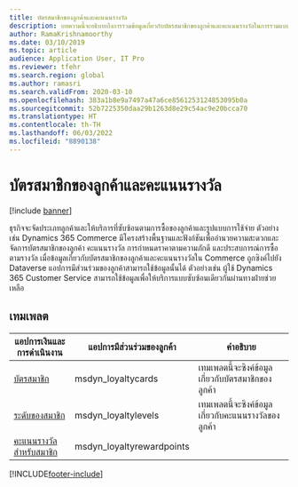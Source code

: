 ```yaml
---
title: บัตรสมาชิกของลูกค้าและคะแนนรางวัล
description: บทความนี้จะอธิบายถึงการรวมข้อมูลเกี่ยวกับบัตรสมาชิกของลูกค้าและคะแนนรางวัลในการรวมแบบสองทิศทาง
author: RamaKrishnamoorthy
ms.date: 03/10/2019
ms.topic: article
audience: Application User, IT Pro
ms.reviewer: tfehr
ms.search.region: global
ms.author: ramasri
ms.search.validFrom: 2020-03-10
ms.openlocfilehash: 383a1b8e9a7497a47a6ce8561253124853095b0a
ms.sourcegitcommit: 52b7225350daa29b1263d8e29c54ac9e20bcca70
ms.translationtype: HT
ms.contentlocale: th-TH
ms.lasthandoff: 06/03/2022
ms.locfileid: "8890138"
---
```

# <a name="customer-loyalty-cards-and-reward-points"></a>บัตรสมาชิกของลูกค้าและคะแนนรางวัล

[!include [banner](../../includes/banner.md)]



ธุรกิจจะจัดประเภทลูกค้าและให้บริการที่ซับซ้อนตามการซื้อของลูกค้าและรูปแบบการใช้จ่าย ตัวอย่างเช่น Dynamics 365 Commerce มีโครงสร้างพื้นฐานและฟังก์ชันเพื่ออำนวยความสะดวกและจัดการบัตรสมาชิกของลูกค้า คะแนนรางวัล การกำหนดราคาตามความภักดี และประสบการณ์การซื้อตามรางวัล เมื่อข้อมูลเกี่ยวกับบัตรสมาชิกของลูกค้าและคะแนนรางวัลใน Commerce ถูกซิงค์ไปยัง Dataverse แอปการมีส่วนร่วมของลูกค้าสามารถใช้ข้อมูลนั้นได้ ตัวอย่างเช่น ผู้ใช้ Dynamics 365 Customer Service สามารถใช้ข้อมูลเพื่อให้บริการแบบซับซ้อนเดียวกันผ่านทางฝ่ายช่วยเหลือ

## <a name="templates"></a>เทมเพลต

แอปการเงินและการดำเนินงาน | แอปการมีส่วนร่วมของลูกค้า     | คำอธิบาย
|-----------------------------|-----------------------------------|-------------|
[บัตรสมาชิก](mapping-reference.md#149) | msdyn_loyaltycards | เทมเพลตนี้จะซิงค์ข้อมูลเกี่ยวกับบัตรสมาชิกของลูกค้า |
[ระดับของสมาชิก](mapping-reference.md#226) | msdyn_loyaltylevels | เทมเพลตนี้จะซิงค์ข้อมูลเกี่ยวกับคะแนนรางวัลของลูกค้า |
[คะแนนรางวัลสำหรับสมาชิก](mapping-reference.md#150) | msdyn_loyaltyrewardpoints | |

[!INCLUDE[footer-include](../../../../includes/footer-banner.md)]
